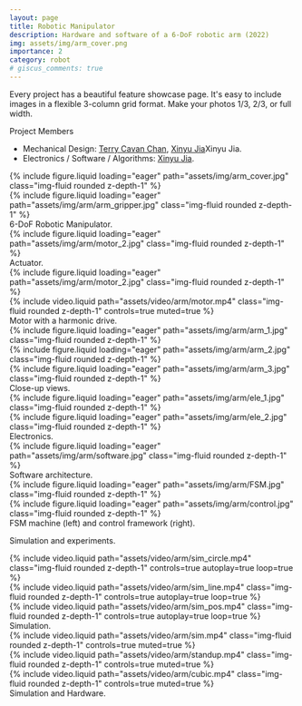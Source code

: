 ```yaml
---
layout: page
title: Robotic Manipulator
description: Hardware and software of a 6-DoF robotic arm (2022)
img: assets/img/arm_cover.png
importance: 2
category: robot
# giscus_comments: true
---
```


Every project has a beautiful feature showcase page.
It's easy to include images in a flexible 3-column grid format.
Make your photos 1/3, 2/3, or full width.

Project Members
* Mechanical Design: [Terry Cavan Chan](https://cde.nus.edu.sg/bme/bioroboticslab/author/terry-cavan-chan/), <u>Xinyu Jia</u>Xinyu Jia.
* Electronics / Software / Algorithms: <u>Xinyu Jia</u>.

<div class="row">
    <div class="col-sm mt-3 mt-md-0">
        {% include figure.liquid loading="eager" path="assets/img/arm_cover.jpg" class="img-fluid rounded z-depth-1" %}
    </div>
    <div class="col-sm mt-3 mt-md-0">
        {% include figure.liquid loading="eager" path="assets/img/arm/arm_gripper.jpg" class="img-fluid rounded z-depth-1" %}
    </div>
</div>
<div class="caption">
    6-DoF Robotic Manipulator.
</div>


<div class="row">
    <div class="col-sm mt-3 mt-md-0">
        {% include figure.liquid loading="eager" path="assets/img/arm/motor_2.jpg" class="img-fluid rounded z-depth-1" %}
    </div>
</div>
<div class="caption">
    Actuator.
</div>


<div class="row">
    <div class="col-sm mt-3 mt-md-0">
        {% include figure.liquid loading="eager" path="assets/img/arm/motor_2.jpg" class="img-fluid rounded z-depth-1" %}
    </div>
    <div class="col-sm mt-3 mt-md-0">
        {% include video.liquid path="assets/video/arm/motor.mp4" class="img-fluid rounded z-depth-1" controls=true muted=true %}
    </div>
</div>
<div class="caption">
    Motor with a harmonic drive.
</div>


<div class="row">
    <div class="col-sm mt-3 mt-md-0">
        {% include figure.liquid loading="eager" path="assets/img/arm/arm_1.jpg" class="img-fluid rounded z-depth-1" %}
    </div>
    <div class="col-sm mt-3 mt-md-0">
        {% include figure.liquid loading="eager" path="assets/img/arm/arm_2.jpg" class="img-fluid rounded z-depth-1" %}
    </div>
    <div class="col-sm mt-3 mt-md-0">
        {% include figure.liquid loading="eager" path="assets/img/arm/arm_3.jpg" class="img-fluid rounded z-depth-1" %}
    </div>
</div>
<div class="caption">
    Close-up views.
</div>


<div class="row">
    <div class="col-sm mt-3 mt-md-0">
        {% include figure.liquid loading="eager" path="assets/img/arm/ele_1.jpg" class="img-fluid rounded z-depth-1" %}
    </div>
    <div class="col-sm mt-3 mt-md-0">
        {% include figure.liquid loading="eager" path="assets/img/arm/ele_2.jpg" class="img-fluid rounded z-depth-1" %}
    </div>
</div>
<div class="caption">
    Electronics.
</div>


<div class="row">
    <div class="col-sm mt-3 mt-md-0">
        {% include figure.liquid loading="eager" path="assets/img/arm/software.jpg" class="img-fluid rounded z-depth-1" %}
    </div>
</div>
<div class="caption">
    Software architecture.
</div>


<div class="row">
    <div class="col-sm mt-3 mt-md-0">
        {% include figure.liquid loading="eager" path="assets/img/arm/FSM.jpg" class="img-fluid rounded z-depth-1" %}
    </div>
    <div class="col-sm mt-3 mt-md-0">
        {% include figure.liquid loading="eager" path="assets/img/arm/control.jpg" class="img-fluid rounded z-depth-1" %}
    </div>
</div>
<div class="caption">
    FSM machine (left) and control framework (right).
</div>


Simulation and experiments.

<div class="row">
    <div class="col-sm mt-3 mt-md-0">
        {% include video.liquid path="assets/video/arm/sim_circle.mp4" class="img-fluid rounded z-depth-1" controls=true autoplay=true loop=true %}
    </div>
    <div class="col-sm mt-3 mt-md-0">
        {% include video.liquid path="assets/video/arm/sim_line.mp4" class="img-fluid rounded z-depth-1" controls=true autoplay=true loop=true %}
    </div>
    <div class="col-sm mt-3 mt-md-0">
        {% include video.liquid path="assets/video/arm/sim_pos.mp4" class="img-fluid rounded z-depth-1" controls=true autoplay=true loop=true %}
    </div>
</div>
<div class="caption">
    Simulation.
</div>


<div class="row">
    <div class="col-sm mt-3 mt-md-0">
        {% include video.liquid path="assets/video/arm/sim.mp4" class="img-fluid rounded z-depth-1" controls=true muted=true %}
    </div>
    <div class="col-sm mt-3 mt-md-0">
        {% include video.liquid path="assets/video/arm/standup.mp4" class="img-fluid rounded z-depth-1" controls=true muted=true %}
    </div>
</div>
<div class="row">
    <div class="col-sm mt-3 mt-md-0">
        {% include video.liquid path="assets/video/arm/cubic.mp4" class="img-fluid rounded z-depth-1" controls=true muted=true %}
    </div>
</div>
<div class="caption">
    Simulation and Hardware.
</div>